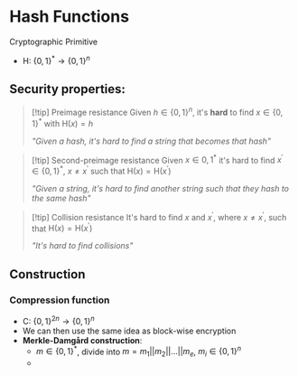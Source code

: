 # Hash Functions
Cryptographic Primitive

- $\text{H: } \{0,1\}^{*}\rightarrow \{0,1\}^{n}$

## Security properties:
>[!tip] Preimage resistance
> Given $h \in \{0,1\}^{n}$, it's **hard** to find $x\in \{0,1\}^{*}$ with $\text{H}(x)=h$
>
> *"Given a hash, it's hard to find a string that becomes that hash"*

>[!tip] Second-preimage resistance
> Given $x\in {0,1}^{*}$ it's hard to find $x^{\prime}\in \{0,1\}^{*}$, $x\neq x^\prime$ such that $\text{H}(x)=\text{H}(x^{\prime})$
>
> *"Given a string, it's hard to find another string such that they hash to the same hash"*
 
>[!tip] Collision resistance 
> It's hard to find $x$ and $x^\prime$, where $x\neq x^\prime$, such that $\text{H}(x)=\text{H}(x^{\prime})$
>
> *"It's hard to find collisions"*

## Construction
### Compression function
- $\text{C: }\{0,1\}^{2n} \rightarrow \{0,1\}^{n}$
- We can then use the same idea as block-wise encryption
- **Merkle-Damgård construction**:
	- $m\in \{0,1\}^{*}$, divide into $m=m_{1}||m_{2}||\dots||m_{e}$, $m_{i}\in\{0,1\}^n$
	- 



